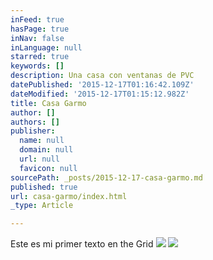 ```yaml
---
inFeed: true
hasPage: true
inNav: false
inLanguage: null
starred: true
keywords: []
description: Una casa con ventanas de PVC
datePublished: '2015-12-17T01:16:42.109Z'
dateModified: '2015-12-17T01:15:12.982Z'
title: Casa Garmo
author: []
authors: []
publisher:
  name: null
  domain: null
  url: null
  favicon: null
sourcePath: _posts/2015-12-17-casa-garmo.md
published: true
url: casa-garmo/index.html
_type: Article

---
```

Este es mi primer texto en the Grid
![](https://the-grid-user-content.s3-us-west-2.amazonaws.com/8e9d830a-eccd-4d48-8dbb-0d0e26bd6bf4.jpg)
![](https://the-grid-user-content.s3-us-west-2.amazonaws.com/4886a0f6-9bcf-4f49-b4ca-7f625f6ceed1.jpg)